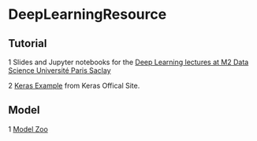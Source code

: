 # DeepLearningResource

## Tutorial
1 Slides and Jupyter notebooks for the [Deep Learning lectures at M2 Data Science Université Paris Saclay](https://github.com/m2dsupsdlclass/lectures-labs)

2 [Keras Example](https://github.com/keras-team/keras/tree/master/examples) from Keras Offical Site.


## Model
1 [Model Zoo](https://modelzoo.co/)
